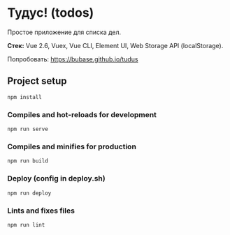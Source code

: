 # Тудус! (todos)
Простое приложение для списка дел.

**Стек:** Vue 2.6, Vuex, Vue CLI, Element UI, Web Storage API (localStorage).

Попробовать: https://bubase.github.io/tudus

## Project setup
```
npm install
```

### Compiles and hot-reloads for development
```
npm run serve
```

### Compiles and minifies for production
```
npm run build
```

### Deploy (config in deploy.sh)
```
npm run deploy
```

### Lints and fixes files
```
npm run lint
```
